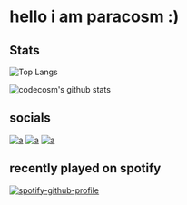# hello i am paracosm :)

## Stats

![Top Langs](https://github-readme-stats-delta-lac.vercel.app/api/top-langs/?username=codecosm&langs_count=3&count_private=true&theme=dark&layout=compact)

![codecosm's github stats](https://github-readme-stats-delta-lac.vercel.app/api?username=codecosm&count_private=true&show_icons=true&theme=dark)

## socials
[![a](https://i.postimg.cc/MK2Jt3zV/discord.png)](https://discord.gg/A3eThVG)
[![a](https://i.postimg.cc/43rWZML1/mail.png)](mailto:paracosmgd@gmai.com)
[![a](https://i.postimg.cc/t4qfmLwZ/twitter.png)](https://twitter.com/xparacosm)

## recently played on spotify
[![spotify-github-profile](https://spotify-github-profile.vercel.app/api/view?uid=fad0a3o7ou9oq2yegipb7umf1&cover_image=true&theme=compact)](https://spotify-github-profile.vercel.app/api/view?uid=fad0a3o7ou9oq2yegipb7umf1&redirect=true)
